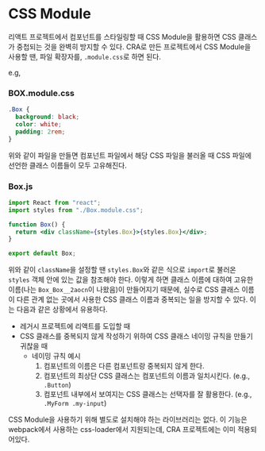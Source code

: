 # CSS Module

리액트 프로젝트에서 컴포넌트를 스타일링할 때 CSS Module을 활용하면 CSS 클래스가 중첩되는 것을 완벽히 방지할 수 있다.
CRA로 만든 프로젝트에서 CSS Module을 사용할 땐, 파일 확장자를, `.module.css`로 하면 된다.

e.g,

### BOX.module.css

```css
.Box {
  background: black;
  color: white;
  padding: 2rem;
}
```

위와 같이 파일을 만들면 컴포넌트 파일에서 해당 CSS 파일을 불러올 때 CSS 파일에 선언한 클래스 이름들이 모두 고유해진다.

### Box.js

```jsx
import React from "react";
import styles from "./Box.module.css";

function Box() {
  return <div className={styles.Box}>{styles.Box}</div>;
}

export default Box;
```

위와 같이 `className`을 설정할 땐 `styles.Box`와 같은 식으로 `import`로 불러온 `styles` 객체 안에 있는 값을 참조해야 한다.
이렇게 하면 클래스 이름에 대하여 고유한 이름(나는 `Box_Box__2aocn`이 나왔음)이 만들어지기 때문에, 실수로 CSS 클래스 이름이 다른 관계 없는 곳에서 사용한 CSS 클래스 이름과 중복되는 일을 방지할 수 있다.
이는 다음과 같은 상황에서 유용하다.

- 레거시 프로젝트에 리액트를 도입할 때
- CSS 클래스를 중복되지 않게 작성하기 위하여 CSS 클래스 네이밍 규칙을 만들기 귀찮을 때
  - 네이밍 규칙 예시
    1. 컴포넌트의 이름은 다른 컴포넌트랑 중복되지 않게 한다.
    2. 컴포넌트의 최상단 CSS 클래스는 컴포넌트의 이름과 일치시킨다. (e.g., `.Button`)
    3. 컴포넌트 내부에서 보여지는 CSS 클래스는 선택자를 잘 활용한다. (e.g., `.MyForm .my-input`)

CSS Module을 사용하기 위해 별도로 설치해야 하는 라이브러리는 없다. 이 기능은 webpack에서 사용하는 css-loader에서 지원되는데, CRA 프로젝트에는 이미 적용되어있다.
